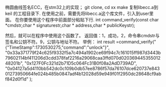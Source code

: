 椭圆曲线签名ECC，在stm32上的实现；
git clone,
cd   xx
make
复制libecc.a到keil 的工程目录下.
在使用之前，需要先将libecc.a这个库文件，引入到user里面。
在你要使用这个程序中前面部分粘贴下行.
int command_verify(const char *cmdstr,char * signaturestr,char * address,char * publicKeystr);

然后，就可以在程序中使用这个函数了。
返回值：1，成功，2，命令串cmdstr与签名和公钥不符。9，公钥与地址不符。
举例：
int result =command_verify("{\"TimeStamp\":1730530275,\"command\":\"unlock\"}",
	"0x33a371779f24c625f9332f5a7c494a1902ce69f94c7c161015ff987d3443b79602114bf411206d3cdd378faf2216a29068caa3ffd070d02036944535501248201b",
	"0x127F0Fc321d2b71D5c064Fc31B0f08a2AdD739AD",	 "0x04127a5d4110bb542dc0c109b0db57ee8786f57da76107dce620737e84301273950664fe024b485b0847adf4b12028d59e949f01f2950dc28648cf9abf842d0f1d"
	);

